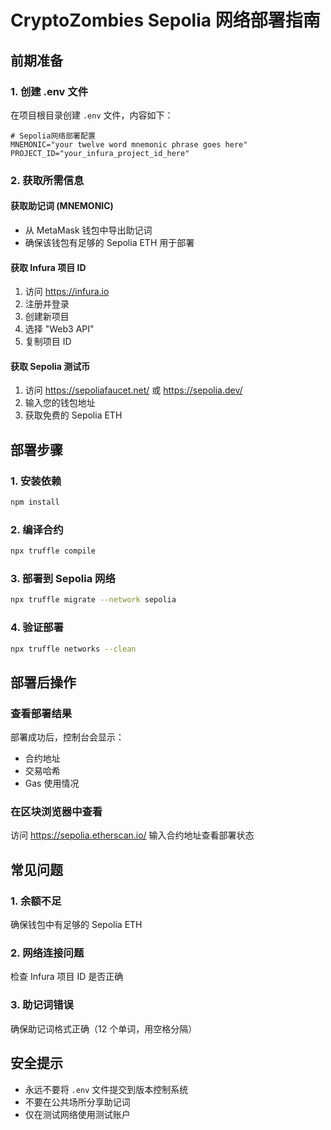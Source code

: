 # CryptoZombies Sepolia 网络部署指南

## 前期准备

### 1. 创建 .env 文件

在项目根目录创建 `.env` 文件，内容如下：

```
# Sepolia网络部署配置
MNEMONIC="your twelve word mnemonic phrase goes here"
PROJECT_ID="your_infura_project_id_here"
```

### 2. 获取所需信息

#### 获取助记词 (MNEMONIC)

- 从 MetaMask 钱包中导出助记词
- 确保该钱包有足够的 Sepolia ETH 用于部署

#### 获取 Infura 项目 ID

1. 访问 https://infura.io
2. 注册并登录
3. 创建新项目
4. 选择 "Web3 API"
5. 复制项目 ID

#### 获取 Sepolia 测试币

1. 访问 https://sepoliafaucet.net/ 或 https://sepolia.dev/
2. 输入您的钱包地址
3. 获取免费的 Sepolia ETH

## 部署步骤

### 1. 安装依赖

```bash
npm install
```

### 2. 编译合约

```bash
npx truffle compile
```

### 3. 部署到 Sepolia 网络

```bash
npx truffle migrate --network sepolia
```

### 4. 验证部署

```bash
npx truffle networks --clean
```

## 部署后操作

### 查看部署结果

部署成功后，控制台会显示：

- 合约地址
- 交易哈希
- Gas 使用情况

### 在区块浏览器中查看

访问 https://sepolia.etherscan.io/ 输入合约地址查看部署状态

## 常见问题

### 1. 余额不足

确保钱包中有足够的 Sepolia ETH

### 2. 网络连接问题

检查 Infura 项目 ID 是否正确

### 3. 助记词错误

确保助记词格式正确（12 个单词，用空格分隔）

## 安全提示

- 永远不要将 `.env` 文件提交到版本控制系统
- 不要在公共场所分享助记词
- 仅在测试网络使用测试账户
